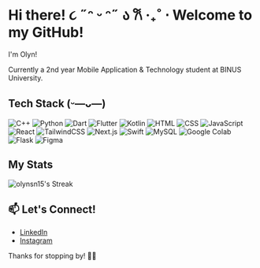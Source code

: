 # Hi there! ૮ ˶ᵔ ᵕ ᵔ˶ ა 𐙚 ‧₊˚ ⋅ Welcome to my GitHub!
I'm Olyn!

Currently a 2nd year Mobile Application & Technology student at BINUS University. 

## Tech Stack (ᵕ—ᴗ—)
![C++](https://img.shields.io/badge/C++-%2300599C.svg?logo=c%2B%2B&logoColor=white)
![Python](https://img.shields.io/badge/Python-3776AB?logo=python&logoColor=fff)
![Dart](https://img.shields.io/badge/Dart-%230175C2.svg?logo=dart&logoColor=white)
![Flutter](https://img.shields.io/badge/Flutter-02569B?logo=flutter&logoColor=fff)
![Kotlin](https://img.shields.io/badge/Kotlin-%237F52FF.svg?logo=kotlin&logoColor=white)
![HTML](https://img.shields.io/badge/HTML-%23E34F26.svg?logo=html5&logoColor=white)
![CSS](https://img.shields.io/badge/CSS-1572B6?logo=css3&logoColor=fff)
![JavaScript](https://img.shields.io/badge/JavaScript-F7DF1E?logo=javascript&logoColor=000)
![React](https://img.shields.io/badge/React-%2320232a.svg?logo=react&logoColor=%2361DAFB)
![TailwindCSS](https://img.shields.io/badge/Tailwind%20CSS-%2338B2AC.svg?logo=tailwind-css&logoColor=white)
![Next.js](https://img.shields.io/badge/Next.js-black?logo=next.js&logoColor=white)
![Swift](https://img.shields.io/badge/Swift-F54A2A?logo=swift&logoColor=white)
![MySQL](https://img.shields.io/badge/MySQL-4479A1?logo=mysql&logoColor=fff)
![Google Colab](https://img.shields.io/badge/Google%20Colab-F9AB00?logo=googlecolab&logoColor=fff)
![Flask](https://img.shields.io/badge/Flask-000?logo=flask&logoColor=fff)
![Figma](https://img.shields.io/badge/Figma-F24E1E?logo=figma&logoColor=white)

## My Stats
![olynsn15's Streak](https://github-readme-streak-stats.herokuapp.com/?user=olynsn15&theme=synthwave&hide_border=true)

## 📫 Let's Connect!
- [LinkedIn](https://www.linkedin.com/in/carolyn-santana15/)  
- [Instagram](https://instagram.com/olyn.sna)  

Thanks for stopping by! 🚀✨
